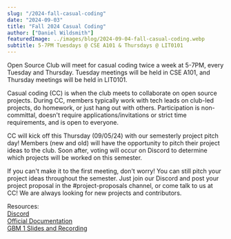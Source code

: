 ```yaml
---
slug: "/2024-fall-casual-coding"
date: "2024-09-03"
title: "Fall 2024 Casual Coding"
author: ["Daniel Wildsmith"]
featuredImage: ../images/blog/2024-09-04-fall-casual-coding.webp
subtitle: 5-7PM Tuesdays @ CSE A101 & Thursdays @ LIT0101
---
```

Open Source Club will meet for casual coding twice a week at 5-7PM, every Tuesday and Thursday. Tuesday meetings will be held in CSE A101, and Thursday meetings will be held in LIT0101.

Casual coding (CC) is when the club meets to collaborate on open source projects. During CC, members typically work with tech leads on club-led projects, do homework, or just hang out with others. Participation is non-committal, doesn't require applications/invitations or strict time requirements, and is open to everyone.

CC will kick off this Thursday (09/05/24) with our semesterly project pitch day! Members (new and old) will have the opportunity to pitch their project ideas to the club. Soon after, voting will occur on Discord to determine which projects will be worked on this semester.

If you can't make it to the first meeting, don't worry! You can still pitch your project ideas throughout the semester. Just join our Discord and post your project proposal in the #project-proposals channel, or come talk to us at CC! We are always looking for new projects and contributors.

Resources:<br />
<a href="https://discord.gg/Gsxej6u">Discord</a><br />
<a href="https://docs.ufosc.org/">Official Documentation</a><br />
<a href="https://docs.ufosc.org/docs/club/2024-2025/fall-gbm-09-03-2024">GBM 1 Slides and Recording</a>

